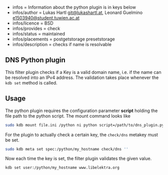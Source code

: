 - infos = Information about the python plugin is in keys below
- infos/author = Lukas Hartl <git@lukashartl.at>, Leonard Guelmino <e1503940@student.tuwien.ac.at>
- infos/licence = BSD
- infos/provides = check
- infos/status = maintained
- infos/placements = postgetstorage presetstorage
- infos/description = checks if name is resolvable

## DNS Python plugin

This filter plugin checks if a Key is a valid domain name, i.e. if the name can be resolved into an IPv4 address.
The validation takes place whenever the `kdb set` method is called.

## Usage

The python plugin requires the configuration parameter **script** holding the file path to the
python script. The mount command looks like

```sh
sudo kdb mount file.ini /python ni python script=/path/to/dns_plugin.py
```

For the plugin to actually check a certain key, the `check/dns` metakey must be set.

```sh
sudo kdb meta set spec:/python/my_hostname check/dns ''
```

Now each time the key is set, the filter plugin validates the given value.

```sh
kdb set user:/python/my_hostname www.libelektra.org
```
